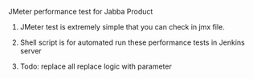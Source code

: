 JMeter performance test for Jabba Product

1. JMeter test is extremely simple that you can check in jmx file.

2. Shell script is for automated run these performance tests in Jenkins server

3. Todo: replace all replace logic with parameter
